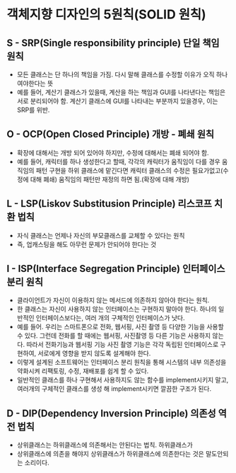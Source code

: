 # 객체지향 디자인의 5원칙(SOLID 원칙)

## S - SRP(Single responsibility principle) 단일 책임 원칙

- 모든 클래스는 단 하나의 책임을 가짐. 다시 말해 클래스를 수정할 이유가 오직 하나여야한다는 뜻
- 예를 들어, 계산기 클래스가 있을때, 계산을 하는 책임과 GUI를 나타낸다는 책임은 서로 분리되어야 함. 계산기 클래스에 GUI를 나타내는 부분까지 있을경우, 이는 SRP를 위반.

## O - OCP(Open Closed Principle) 개방 - 폐쇄 원칙

- 확장에 대해서는 개방 되어 있어야 하지만, 수정에 대해서는 폐쇄 되어야 함.
- 예를 들어, 캐릭터를 하나 생성한다고 할때, 각각의 캐릭터가 움직임이 다를 경우 움직임의 패턴 구현을 하위 클래스에 맡긴다면 캐릭터 클래스의 수정은 필요가없고(수정에 대해 폐쇄) 움직임의 패턴만 재정의 하면 됨.(확장에 대해 개방)

## L - LSP(Liskov Substitusion Principle) 리스코프 치환 법칙

- 자식 클래스는 언제나 자신의 부모클래스를 교체할 수 있다는 원칙
- 즉, 업캐스팅을 해도 아무런 문제가 안되어야 한다는 것

## I - ISP(Interface Segregation Principle) 인터페이스 분리 원칙

- 클라이언트가 자신이 이용하지 않는 메서드에 의존하지 않아야 한다는 원칙.
- 한 클래스는 자신이 사용하지 않는 인터페이스는 구현하지 말아야 한다. 하나의 일반적인 인터페이스보다는, 여러 개의 구체적인 인터페이스가 낫다.
- 예를 들어. 우리는 스마트폰으로 전화, 웹서핑, 사진 촬영 등 다양한 기능을 사용할 수 있다. 그런데 전화를 할 때에는 웹서핑, 사진촬영 등 다른 기능은 사용하지 않는다. 따라서 전화기능과 웹서핑 기능 사진 촬영 기능은 각각 독립된 인터페이스로 구현하여, 서로에게 영향을 받지 않도록 설계해야 한다.
- 이렇게 설계된 소프트웨어는 인터페이스 분리 원칙을 통해 시스템의 내부 의존성을 약화시켜 리팩토링, 수정, 재배포를 쉽게 할 수 있다.
- 일반적인 클래스를 하나 구현해서 사용하지도 않는 함수를 implement시키지 말고, 여러개의 구체적인 클래스를 생성 해 implement시키면 깔끔한 구조가 된다.

## D - DIP(Dependency Inversion Principle) 의존성 역전 법칙

- 상위클래스는 하위클래스에 의존해서는 안된다는 법칙. 하위클래스가
- 상위클래스에 의존을 해야지 상위클래스가 하위클래스에 의존한다는 것은 말도안되는 소리이다.

